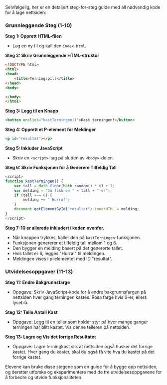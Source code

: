 Selvfølgelig, her er en detaljert steg-for-steg guide med all nødvendig kode for å lage nettsiden:

### Grunnleggende Steg (1-10)

**Steg 1: Opprett HTML-filen**
- Lag en ny fil og kall den `index.html`.

**Steg 2: Skriv Grunnleggende HTML-struktur**
```html
<!DOCTYPE html>
<html>
<head>
    <title>Terningspill</title>
</head>
<body>

</body>
</html>
```

**Steg 3: Legg til en Knapp**
```html
<button onclick="kastTerningen()">Kast terningen!</button>
```

**Steg 4: Opprett et P-element for Meldinger**
```html
<p id="resultat"></p>
```

**Steg 5: Inkluder JavaScript**
- Skriv en `<script>`-tag på slutten av `<body>`-delen.

**Steg 6: Skriv Funksjonen for å Generere Tilfeldig Tall**
```javascript
<script>
function kastTerningen() {
    var tall = Math.floor(Math.random() * 6) + 1;
    var melding = "Du fikk en " + tall + "-er";
    if (tall === 6) {
        melding += " Hurra!";
    }
    document.getElementById("resultat").innerHTML = melding;
}
</script>
```

**Steg 7-10 er allerede inkludert i koden ovenfor.**

- Når knappen trykkes, kaller den på `kastTerningen`-funksjonen.
- Funksjonen genererer et tilfeldig tall mellom 1 og 6.
- Den bygger en melding basert på det genererte tallet.
- Hvis tallet er 6, legges "Hurra!" til meldingen.
- Meldingen vises i p-elementet med ID "resultat".

### Utvidelsesoppgaver (11-13)

**Steg 11: Endre Bakgrunnsfarge**
- Oppgave: Skriv JavaScript-kode for å endre bakgrunnsfargen på nettsiden 
hver gang terningen kastes. Rosa farge hvis 6-er, ellers lyseblå.

**Steg 12: Telle Antall Kast**
- Oppgave: Legg til en teller som holder styr på hvor mange ganger terningen har blitt kastet. Vis denne telleren på nettsiden.

**Steg 13: Lagre og Vis det forrige Resultatet**
- Oppgave: Lagre terningkast slik at nettsiden også husker det forrige kastet. Hver gang 
du kaster, skal du også få vite hva du kastet på det forrige kastet.

Elevene kan bruke disse stegene som en guide for å bygge opp nettsiden, og deretter utforske og eksperimentere med de tre utvidelsesoppgavene for å forbedre og utvide funksjonaliteten.
